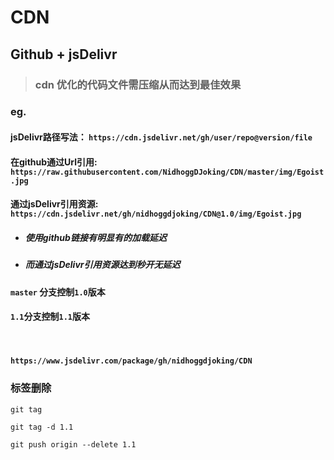 # CDN

## Github + jsDelivr


> ### cdn 优化的代码文件需压缩从而达到最佳效果	  


### eg.

#### jsDelivr路径写法： `https://cdn.jsdelivr.net/gh/user/repo@version/file`   

#### 在github通过Url引用: `https://raw.githubusercontent.com/NidhoggDJoking/CDN/master/img/Egoist.jpg`


#### 通过jsDelivr引用资源:  `https://cdn.jsdelivr.net/gh/nidhoggdjoking/CDN@1.0/img/Egoist.jpg`

- ##### 使用github链接有明显有的加载延迟

- ##### 而通过jsDelivr引用资源达到秒开无延迟

####  `master` 分支控制`1.0`版本  
   
   
   

#### `1.1`分支控制`1.1`版本   

</br>

#### `https://www.jsdelivr.com/package/gh/nidhoggdjoking/CDN`   

### 标签删除

```
git tag

git tag -d 1.1

git push origin --delete 1.1
```

